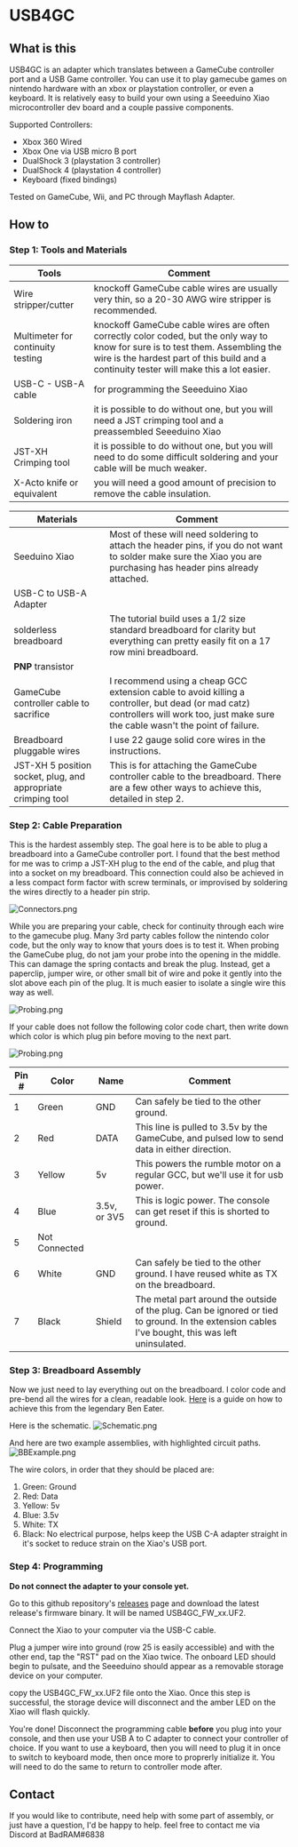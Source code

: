 # USB4GC

## What is this
USB4GC is an adapter which translates between a GameCube controller port and a USB Game controller. You can use it to play gamecube games on nintendo hardware with an xbox or playstation controller, or even a keyboard. It is relatively easy to build your own using a Seeeduino Xiao microcontroller dev board and a couple passive components.

Supported Controllers:
 - Xbox 360 Wired
 - Xbox One via USB micro B port
 - DualShock 3 (playstation 3 controller)
 - DualShock 4 (playstation 4 controller)
 - Keyboard (fixed bindings)

Tested on GameCube, Wii, and PC through Mayflash Adapter.


## How to

### Step 1: Tools and Materials

Tools | Comment
-|-
Wire stripper/cutter | knockoff GameCube cable wires are usually very thin, so a 20-30 AWG wire stripper is recommended.
Multimeter for continuity testing | knockoff GameCube cable wires are often correctly color coded, but the only way to know for sure is to test them. Assembling the wire is the hardest part of this build and a continuity tester will make this a lot easier.
USB-C - USB-A cable | for programming the Seeeduino Xiao
Soldering iron | it is possible to do without one, but you will need a JST crimping tool and a preassembled Seeeduino Xiao
JST-XH Crimping tool | it is possible to do without one, but you will need to do some difficult soldering and your cable will be much weaker.
X-Acto knife or equivalent | you will need a good amount of precision to remove the cable insulation.

Materials | Comment
-|-
Seeduino Xiao | Most of these will need soldering to attach the header pins, if you do not want to solder make sure the Xiao you are purchasing has header pins already attached.
USB-C to USB-A Adapter | 
solderless breadboard | The tutorial build uses a 1/2 size standard breadboard for clarity but everything can pretty easily fit on a 17 row mini breadboard.
**PNP** transistor | 
GameCube controller cable to sacrifice | I recommend using a cheap GCC extension cable to avoid killing a controller, but dead (or mad catz) controllers will work too, just make sure the cable wasn't the point of failure.
Breadboard pluggable wires | I use 22 gauge solid core wires in the instructions.
JST-XH 5 position socket, plug, and appropriate crimping tool | This is for attaching the GameCube controller cable to the breadboard. There are a few other ways to achieve this, detailed in step 2.

### Step 2: Cable Preparation

This is the hardest assembly step. The goal here is to be able to plug a breadboard into a GameCube controller port. I found that the best method for me was to crimp a JST-XH plug to the end of the cable, and plug that into a socket on my breadboard. This connection could also be achieved in a less compact form factor with screw terminals, or improvised by soldering the wires directly to a header pin strip.

![Connectors.png](https://github.com/BadRAM/USB4GC/blob/main/docs/Connectors.png)

While you are preparing your cable, check for continuity through each wire to the gamecube plug. Many 3rd party cables follow the nintendo color code, but the only way to know that yours does is to test it. When probing the GameCube plug, do not jam your probe into the opening in the middle. This can damage the spring contacts and break the plug. Instead, get a paperclip, jumper wire, or other small bit of wire and poke it gently into the slot above each pin of the plug. It is much easier to isolate a single wire this way as well.

![Probing.png](https://github.com/BadRAM/USB4GC/blob/main/docs/Probing.png)

If your cable does not follow the following color code chart, then write down which color is which plug pin before moving to the next part.

![Probing.png](https://github.com/BadRAM/USB4GC/blob/main/docs/PlugPinout.png)

Pin # | Color | Name | Comment
-|-|-|-
1 | Green | GND | Can safely be tied to the other ground.
2 | Red | DATA | This line is pulled to 3.5v by the GameCube, and pulsed low to send data in either direction.
3 | Yellow | 5v | This powers the rumble motor on a regular GCC, but we'll use it for usb power.
4 | Blue | 3.5v, or 3V5 | This is logic power. The console can get reset if this is shorted to ground.
5 | Not Connected | |
6 | White | GND | Can safely be tied to the other ground. I have reused white as TX on the breadboard.
7 | Black | Shield | The metal part around the outside of the plug. Can be ignored or tied to ground. In the extension cables I've bought, this was left uninsulated.




<!-- 2.1: Decide how long you want your adapter's cable to be, then cut your GameCube controller cable to that length, plus about 2 centimeters.

2.2: Carefully cut away 1.5 cm of the rubber cable insulation, and then peel back the foil shielding around the wire bundle (if present). Check that none of the wires have been damaged or removed in the procedure. If any of them have, cut the entire cable off just above the damage and start again.

2.3: Strip the top 3mm of each wire. Once they are all stripped, test each one for continuity to each pin of the gamecube plug. If any of them do not make continuity, or make continuity at more than one pin, check the whole cable for damage. if the cable has been damaged, cut just below that and return to step 2.1. If the cable colors do not match the provided diagram, Draw your own with the correct colors and remember to use it in step 2.6. The two ground wires are interchangable, we are going to tie them together in part 3 anyway so don't sweat mixing them up. If your wire stripper is too big and strong for the pathetic wires they use in these cables, try the technique in fig. C, where you hold the wire against the back of the stripper with your thumb, and pull the wire out perpendicular.

2.4: If there is a wire connected to shield (this is often not insulated), cut it down to the edge of the cable insulation to get it out of the way.

2.5: Crimp JST-XH connectors to the ends of all the remaining wires. Refer to [this](https://iotexpert.com/jst-connector-crimping-insanity/) guide if you need help, but stop short of inserting the crimped wires into the plug housing.

2.6: Insert the crimped wires into the housing according to this diagram and the color chart from step 2.3.

2.7: perform one final continuity check and you are done! proceed to Step 3.


2b.1: Perform 2.1 through 2.4, but cut away much more cable insulation, and strip at least 5mm from the wires.

2b.2: break off a segment of perfboard -->


### Step 3: Breadboard Assembly

Now we just need to lay everything out on the breadboard. I color code and pre-bend all the wires for a clean, readable look. [Here](https://www.youtube.com/watch?v=PE-_rJqvDhQ) is a guide on how to achieve this from the legendary Ben Eater.

Here is the schematic.
![Schematic.png](https://github.com/BadRAM/USB4GC/blob/main/docs/Schematic.png)

And here are two example assemblies, with highlighted circuit paths.
![BBExample.png](https://github.com/BadRAM/USB4GC/blob/main/docs/BBExample.png)

The wire colors, in order that they should be placed are:
 1. Green: Ground
 2. Red: Data
 3. Yellow: 5v
 4. Blue: 3.5v
 5. White: TX
 6. Black: No electrical purpose, helps keep the USB C-A adapter straight in it's socket to reduce strain on the Xiao's USB port.


<!-- 3.1: Place the JST socket, Seeeduino Xiao, and PNP transistor. Make sure the transistor's Flat side is facing outwards, towards the near edge of the breadboard.

3.2: Place all the green wires.

3.3: Place all the red wires.

3.4: Place all the yellow and blue wires.

3.5: Place all the black wires. -->


### Step 4: Programming

**Do not connect the adapter to your console yet.**

Go to this github repository's [releases](https://github.com/BadRAM/USB4GCsecret/releases) page and download the latest release's firmware binary. It will be named USB4GC_FW_xx.UF2.

Connect the Xiao to your computer via the USB-C cable.

Plug a jumper wire into ground (row 25 is easily accessible) and with the other end, tap the "RST" pad on the Xiao twice. The onboard LED should begin to pulsate, and the Seeeduino should appear as a removable storage device on your computer.

copy the USB4GC_FW_xx.UF2 file onto the Xiao. Once this step is successful, the storage device will disconnect and the amber LED on the Xiao will flash quickly.

You're done! Disconnect the programming cable **before** you plug into your console, and then use your USB A to C adapter to connect your controller of choice. If you want to use a keyboard, then you will need to plug it in once to switch to keyboard mode, then once more to proprerly initialize it. You will need to do the same to return to controller mode after.


## Contact

If you would like to contribute, need help with some part of assembly, or just have a question, I'd be happy to help. feel free to contact me via Discord at BadRAM#6838
